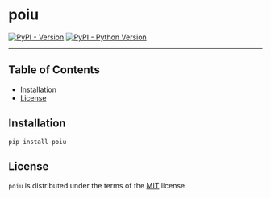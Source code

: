 # poiu

[![PyPI - Version](https://img.shields.io/pypi/v/poiu.svg)](https://pypi.org/project/poiu)
[![PyPI - Python Version](https://img.shields.io/pypi/pyversions/poiu.svg)](https://pypi.org/project/poiu)

-----

## Table of Contents

- [Installation](#installation)
- [License](#license)

## Installation

```console
pip install poiu
```

## License

`poiu` is distributed under the terms of the [MIT](https://spdx.org/licenses/MIT.html) license.
